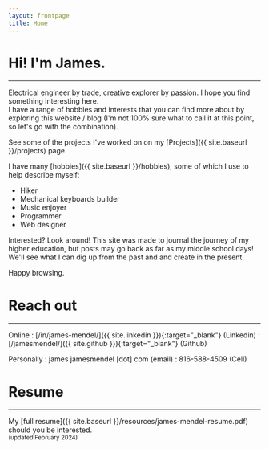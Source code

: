 ```yaml
---
layout: frontpage
title: Home
---
```

# Hi! I'm James.
-----
Electrical engineer by trade, creative explorer by passion. I hope you find something interesting here.   
I have a range of hobbies and interests that you can find more about by exploring this website / blog (I'm not 100% sure what to call it at this point, so let's go with the combination). 

See some of the projects I've worked on on my [Projects]({{ site.baseurl }}/projects) page.

I have many [hobbies]({{ site.baseurl }}/hobbies), some of which I use to help describe myself:
- Hiker
- Mechanical keyboards builder
- Music enjoyer
- Programmer
- Web designer

Interested? Look around! This site was made to journal the journey of my higher education, but posts may go back as far as my middle school days! We'll see what I can dig up from the past and and create in the present. 

Happy browsing.

# Reach out
-----
Online
: <i class="fab fa-fw fa-linkedin"></i> [/in/james-mendel/]({{ site.linkedin }}){:target="_blank"} (Linkedin)
: <i class="fab fa-fw fa-github-square"></i> [/jamesmendel/]({{ site.github }}){:target="_blank"} (Github)

Personally
: <i class="fas fa-fw fa-envelope"></i> james <i class="fas fa-at"></i> jamesmendel \[dot\] com (email)
: <i class="fas fa-fw fa-mobile-alt"></i> 816-588-4509 (Cell)

# Resume
----
My [full resume]({{ site.baseurl }}/resources/james-mendel-resume.pdf) should you be interested.
<br>
<small>(updated February 2024)</small>
